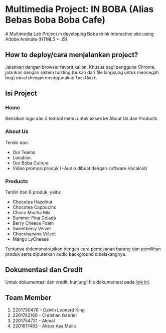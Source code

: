 # Multimedia Project: IN BOBA (Alias Bebas Boba Boba Cafe)
A Multimedia Lab Project in developing Boba drink interactive site using Adobe Animate (HTML5 + JS).

## How to deploy/cara menjalankan project?
Jalankan dengan browser favorit kalian. Khusus bagi pengguna Chrome, jalankan dengan sistem hosting (bukan dari file langsung untuk mencegah bug) misal dengan menggunakan `localhost`.

## Isi Project

### Home

Berisikan logo dan 2 tombol menu untuk akses ke About Us dan Products

### About Us

Terdiri dari:
- Our Teams
- Location
- Our Boba Culture
- Video promosi produk (+Audio dibuat dengan software Vocaloid)

### Products

Terdiri dari 8 produk, yaitu:
- Chocotea Hazelnut
- Chocotea Cappucino
- Choco Mocha Mix
- Summer Pina Colada
- Berry Cheese Foam
- Sweetberry Velvet
- Chocobanana Velvet
- Mango LyCheese

Tentunya didemonstrasikan dengan cara pemesanan barang dan pemilihan produk serta diputarkan audio background dibelakangnya.

## Dokumentasi dan Credit
Untuk dokumentasi dan credit, kunjungi file dokumentasi pada [link ini](./Dokumentasi%20Eksternal%20Bebas%20Boba%20Boba.docx).

## Team Member
1. 2201730476 - Calvin Leonard King
2. 2201742160 - Christian Gabriel
3. 2201754721 - Akmal
4. 2201817483 - Akbar Asa Mulia
